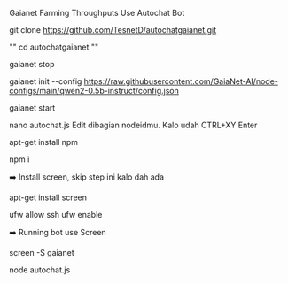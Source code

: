 Gaianet Farming Throughputs Use Autochat Bot

git clone https://github.com/TesnetD/autochatgaianet.git

"" cd autochatgaianet ""

gaianet stop

gaianet init --config https://raw.githubusercontent.com/GaiaNet-AI/node-configs/main/qwen2-0.5b-instruct/config.json

gaianet start

nano autochat.js
Edit dibagian nodeidmu. Kalo udah CTRL+XY Enter

apt-get install npm

npm i

➡️ Install screen, skip step ini kalo dah ada

apt-get install screen

ufw allow ssh
ufw enable

➡️ Running bot use Screen

screen -S gaianet

node autochat.js
